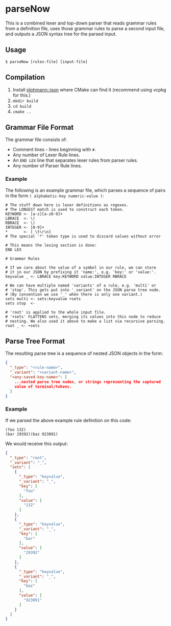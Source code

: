 # parseNow

This is a combined lexer and top-down parser that reads grammar rules from
a definition file, uses those grammar rules to parse a second input
file, and outputs a JSON syntax tree for the parsed input.

## Usage

```
$ parseNow [rules-file] [input-file]
```

## Compilation

1. Install [nlohmann::json](https://github.com/nlohmann/json) where CMake can find it
   (recommend using vcpkg for this.)
2. `mkdir build`
3. `cd build`
4. `cmake ..`


## Grammar File Format

The grammar file consists of:

 - Comment lines - lines beginning with `#`.
 - Any number of Lexer Rule lines.
 - An `END LEX` line that separates lexer rules from parser rules.
 - Any number of Parser Rule lines.

### Example

The following is an example grammar file, which parses a sequence of
pairs in the form `( alphabetic-key numeric-value )`:

```
# The stuff down here is lexer definitions as regexes.
# The LONGEST match is used to construct each token.
KEYWORD <- [a-z][a-z0-9]+
LBRACE  <- \(
RBRACE  <- \)
INTEGER <- [0-9]+
*       <- [ \t\r\n]
# The special '*' token type is used to discard values without error

# This means the lexing section is done:
END LEX

# Grammar Rules

# If we care about the value of a symbol in our rule, we can store
# it in our JSON by prefixing it 'name:', e.g. 'key:' or 'value:'.
keyvalue _ <- LBRACE key:KEYWORD value:INTEGER RBRACE

# We can have multiple named 'variants' of a rule, e.g. 'multi' or
# 'stop'. This gets put into '_variant' on the JSON parse tree node.
# (By convention we use '_' when there is only one variant.)
sets multi <- sets:keyvalue +sets
sets stop  <-

# 'root' is applied to the whole input file.
# '+sets' FLATTENS sets, merging its values into this node to reduce
# nesting. We also used it above to make a list via recursive parsing.
root _ <- +sets
```

## Parse Tree Format

The resulting parse tree is a sequence of nested JSON objects in the form:

```json
{
  "_type": "<rule-name>",
  "_variant": "<variant-name>",
  "<any-saved-key-name>": [
    ...nested parse tree nodes, or strings representing the captured
    value of terminal/tokens. 
  ]
}
```

### Example

If we parsed the above example rule definition on this code:

```
(foo 132)
(bar 29392)(baz 923091)
```

We would receive this output:

```json
{
  "_type": "root",
  "_variant": "_",
  "sets": [
    {
      "_type": "keyvalue",
      "_variant": "_",
      "key": [
        "foo"
      ],
      "value": [
        "132"
      ]
    },
    {
      "_type": "keyvalue",
      "_variant": "_",
      "key": [
        "bar"
      ],
      "value": [
        "29392"
      ]
    },
    {
      "_type": "keyvalue",
      "_variant": "_",
      "key": [
        "baz"
      ],
      "value": [
        "923091"
      ]
    }
  ]
}
```